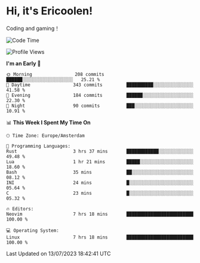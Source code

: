 # Hi, it's Ericoolen!
Coding and gaming！

<!--START_SECTION:waka-->
![Code Time](http://img.shields.io/badge/Code%20Time-893%20hrs%2040%20mins-blue)

![Profile Views](http://img.shields.io/badge/Profile%20Views-1-blue)

**I'm an Early 🐤** 

```text
🌞 Morning                208 commits         ██████░░░░░░░░░░░░░░░░░░░   25.21 % 
🌆 Daytime                343 commits         ██████████░░░░░░░░░░░░░░░   41.58 % 
🌃 Evening                184 commits         ██████░░░░░░░░░░░░░░░░░░░   22.30 % 
🌙 Night                  90 commits          ███░░░░░░░░░░░░░░░░░░░░░░   10.91 % 
```


📊 **This Week I Spent My Time On** 

```text
🕑︎ Time Zone: Europe/Amsterdam

💬 Programming Languages: 
Rust                     3 hrs 37 mins       ████████████░░░░░░░░░░░░░   49.48 % 
Lua                      1 hr 21 mins        █████░░░░░░░░░░░░░░░░░░░░   18.60 % 
Bash                     35 mins             ██░░░░░░░░░░░░░░░░░░░░░░░   08.12 % 
INI                      24 mins             █░░░░░░░░░░░░░░░░░░░░░░░░   05.64 % 
C                        23 mins             █░░░░░░░░░░░░░░░░░░░░░░░░   05.32 % 

🔥 Editors: 
Neovim                   7 hrs 18 mins       █████████████████████████   100.00 % 

💻 Operating System: 
Linux                    7 hrs 18 mins       █████████████████████████   100.00 % 
```


 Last Updated on 13/07/2023 18:42:41 UTC
<!--END_SECTION:waka-->

